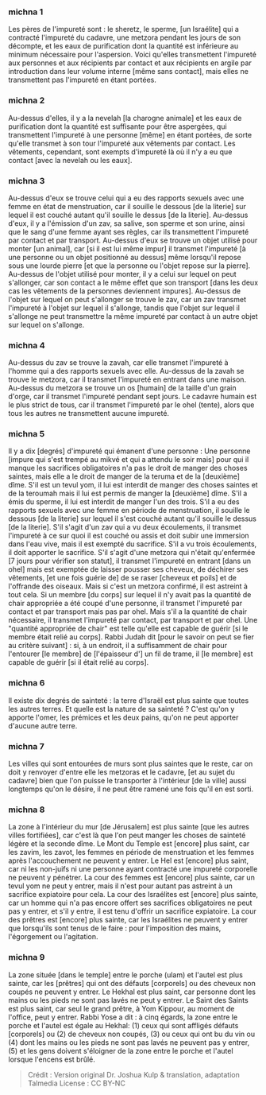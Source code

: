 
### michna 1
Les pères de l'impureté sont : le sheretz, le sperme, [un Israélite] qui a contracté l'impureté du cadavre, une metzora pendant les jours de son décompte, et les eaux de purification dont la quantité est inférieure au minimum nécessaire pour l'aspersion. Voici qu'elles transmettent l'impureté aux personnes et aux récipients par contact et aux récipients en argile par introduction dans leur volume interne [même sans contact], mais elles ne transmettent pas l'impureté en étant portées.

### michna 2
Au-dessus d'elles, il y a la nevelah [la charogne animale] et les eaux de purification dont la quantité est suffisante pour être aspergées, qui transmettent l'impureté à une personne [même] en étant portées, de sorte qu'elle transmet à son tour l'impureté aux vêtements par contact. Les vêtements, cependant, sont exempts d'impureté là où il n'y a eu que contact [avec la nevelah ou les eaux].

### michna 3
Au-dessus d'eux se trouve celui qui a eu des rapports sexuels avec une femme en état de menstruation, car il souille le dessous [de la literie] sur lequel il est couché autant qu'il souille le dessus [de la literie]. Au-dessus d'eux, il y a l'émission d'un zav, sa salive, son sperme et son urine, ainsi que le sang d'une femme ayant ses règles, car ils transmettent l'impureté par contact et par transport. Au-dessus d'eux se trouve un objet utilisé pour monter [un animal], car [si il est lui même impur] il transmet l'impureté [à une personne ou un objet positionné au dessus] même lorsqu'il repose sous une lourde pierre [et que la personne ou l'objet repose sur la pierre]. Au-dessus de l'objet utilisé pour monter, il y a celui sur lequel on peut s'allonger, car son contact a le même effet que son transport [dans les deux cas les vêtements de la personnes deviennent impures]. Au-dessus de l'objet sur lequel on peut s'allonger se trouve le zav, car un zav transmet l'impureté à l'objet sur lequel il s'allonge, tandis que l'objet sur lequel il s'allonge ne peut transmettre la même impureté par contact à un autre objet sur lequel on s'allonge.

### michna 4
Au-dessus du zav se trouve la zavah, car elle transmet l'impureté à l'homme qui a des rapports sexuels avec elle. Au-dessus de la zavah se trouve le metzora, car il transmet l'impureté en entrant dans une maison. Au-dessus du metzora se trouve un os [humain] de la taille d'un grain d'orge, car il transmet l'impureté pendant sept jours. Le cadavre humain est le plus strict de tous, car il transmet l'impureté par le ohel (tente), alors que tous les autres ne transmettent aucune impureté.

### michna 5
Il y a dix [degrés] d'impureté qui émanent d'une personne : Une personne [impure qui s'est trempé au mikvé et qui a attendu le soir mais] pour qui il manque les sacrifices obligatoires n'a pas le droit de manger des choses saintes, mais elle a le droit de manger de la teruma et de la [deuxième] dîme. S'il est un tevul yom, il lui est interdit de manger des choses saintes et de la teroumah mais il lui est permis de manger la [deuxième] dîme. S'il a émis du sperme, il lui est interdit de manger l'un des trois. S'il a eu des rapports sexuels avec une femme en période de menstruation, il souille le dessous [de la literie] sur lequel il s'est couché autant qu'il souille le dessus [de la literie]. S'il s'agit d'un zav qui a vu deux écoulements, il transmet l'impureté à ce sur quoi il est couché ou assis et doit subir une immersion dans l'eau vive, mais il est exempté du sacrifice. S'il a vu trois écoulements, il doit apporter le sacrifice. S'il s'agit d'une metzora qui n'était qu'enfermée [7 jours pour vérifier son statut], il transmet l'impureté en entrant [dans un ohel] mais est exemptée de laisser pousser ses cheveux, de déchirer ses vêtements, [et une fois guérie de] de se raser [cheveux et poils] et de l'offrande des oiseaux. Mais si c'est un metzora confirmé, il est astreint à tout cela. Si un membre [du corps] sur lequel il n'y avait pas la quantité de chair appropriée a été coupé d'une personne, il transmet l'impureté par contact et par transport mais pas par ohel. Mais s'il a la quantité de chair nécessaire, il transmet l'impureté par contact, par transport et par ohel. Une "quantité appropriée de chair" est telle qu'elle est capable de guérir [si le membre était relié au corps]. Rabbi Judah dit [pour le savoir on peut se fier au critère suivant] : si, à un endroit, il a suffisamment de chair pour l'entourer [le membre] de [l'épaisseur d'] un fil de trame, il [le membre] est capable de guérir [si il était relié au corps].

### michna 6
Il existe dix degrés de sainteté : la terre d'Israël est plus sainte que toutes les autres terres. Et quelle est la nature de sa sainteté ? C'est qu'on y apporte l'omer, les prémices et les deux pains, qu'on ne peut apporter d'aucune autre terre.

### michna 7
Les villes qui sont entourées de murs sont plus saintes que le reste, car on doit y renvoyer d'entre elle les metzoras et le cadavre, [et au sujet du cadavre] bien que l'on puisse le transporter à l'intérieur [de la ville] aussi longtemps qu'on le désire, il ne peut être ramené une fois qu'il en est sorti.

### michna 8
La zone à l'intérieur du mur [de Jérusalem] est plus sainte [que les autres villes fortifiées], car c'est là que l'on peut manger les choses de sainteté légère et la seconde dîme. Le Mont du Temple est [encore] plus saint, car les zavim, les zavot, les femmes en période de menstruation et les femmes après l'accouchement ne peuvent y entrer. Le Hel est [encore] plus saint, car ni les non-juifs ni une personne ayant contracté une impureté corporelle ne peuvent y pénétrer. La cour des femmes est [encore] plus sainte, car un tevul yom ne peut y entrer, mais il n'est pour autant pas astreint à un sacrifice expiatoire pour cela. La cour des Israélites est [encore] plus sainte, car un homme qui n'a pas encore offert ses sacrifices obligatoires ne peut pas y entrer, et s'il y entre, il est tenu d'offrir un sacrifice expiatoire. La cour des prêtres est [encore] plus sainte, car les Israélites ne peuvent y entrer que lorsqu'ils sont tenus de le faire : pour l'imposition des mains, l'égorgement ou l'agitation.

### michna 9
La zone située [dans le temple] entre le porche (ulam) et l'autel est plus sainte, car les [prêtres] qui ont des défauts [corporels] ou des cheveux non coupés ne peuvent y entrer. Le Hekhal est plus saint, car personne dont les mains ou les pieds ne sont pas lavés ne peut y entrer. Le Saint des Saints est plus saint, car seul le grand prêtre, à Yom Kippour, au moment de l'office, peut y entrer. Rabbi Yose a dit : à cinq égards, la zone entre le porche et l'autel est égale au Hekhal: (1) ceux qui sont affligés défauts [corporels] ou (2) de cheveux non coupés, (3) ou ceux qui ont bu du vin ou (4) dont les mains ou les pieds ne sont pas lavés ne peuvent pas y entrer, (5) et les gens doivent s'éloigner de la zone entre le porche et l'autel lorsque l'encens est brûlé.

>Crédit : Version original Dr. Joshua Kulp & translation, adaptation Talmedia
>License : CC BY-NC